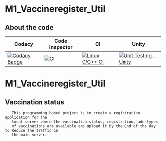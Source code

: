 # M1_Vaccineregister_Util
## About the code
| Codacy | Code Inspector | CI | Unity |
| --- | --- | --- | --- |
| [![Codacy Badge](https://app.codacy.com/project/badge/Grade/c875ac4eede94456bacf7e43360cb2c3)](https://www.codacy.com/gh/Harsha7337/M1_Vaccineregister_Util/dashboard?utm_source=github.com&amp;utm_medium=referral&amp;utm_content=Harsha7337/M1_Vaccineregister_Util&amp;utm_campaign=Badge_Grade) | ![CI](https://api.codiga.io/project/31267/status/svg) | [![Linux C/C++ CI](https://github.com/Harsha7337/M1_Vaccineregister_Util/actions/workflows/Windows_c-cpp.yml/badge.svg)](https://github.com/Harsha7337/M1_Vaccineregister_Util/actions/workflows/Windows_c-cpp.yml) | [![Unit Testing - Unity](https://github.com/Harsha7337/M1_Vaccineregister_Util/actions/workflows/unity.yml/badge.svg)](https://github.com/Harsha7337/M1_Vaccineregister_Util/actions/workflows/unity.yml) |



# M1_Vaccineregister_Util
## Vaccination status

       This programming based project is to create a registration application for the 
       local server where the vaccination status, registration, adn types
       of vaccinations are available and upload it by the End of the day to Reduce the traffic in
       the main server.
